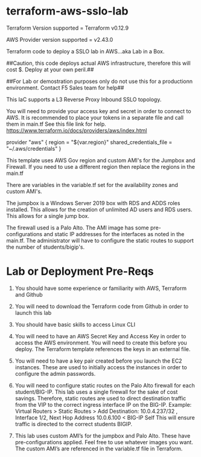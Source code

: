 # terraform-aws-sslo-lab

Terraform Version supported = Terraform v0.12.9

AWS Provider version supported = v2.43.0

Terraform code to deploy a SSLO lab in AWS...aka Lab in a Box.

##Caution, this code deploys actual AWS infrastructure, therefore this will cost $. Deploy at your own peril.##

##For Lab or demostration purposes only do not use this for a productionn environment. Contact F5 Sales team for help##

This IaC supports a L3 Reverse Proxy Inbound SSLO topology.


You will need to provide your access key and secret in order to connect to AWS.
It is recommended to place your tokens in a separate file and call them in main.tf
See this file link for help.
https://www.terraform.io/docs/providers/aws/index.html

provider "aws" {
  region = "${var.region}"
  shared_credentials_file = "~/.aws/credentials"
}

This template uses AWS Gov region and custom AMI's for the Jumpbox and Firewall.
If you need to use a different region then replace the regions in the main.tf

There are variables in the variable.tf set for the availability zones and custom AMI's.

The jumpbox is a Windows Server 2019 box with RDS and ADDS roles installed.  This allows for the creation of unlimited AD users and RDS users.  This allows for a single jump box.

The firewall used is a Palo Alto.  The AMI image has some pre-configurations and static IP addresses for the interfaces as noted in the main.tf. The administrator will have to configure the static routes to support the number of students/bigip's.

# Lab or Deployment Pre-Reqs

1.	You should have some experience or familiarity with AWS, Terraform and Github

2.	You will need to download the Terraform code from Github in order to launch this lab

3.	You should have basic skills to access Linux CLI

4.	You will need to have an AWS Secret Key and Access Key in order to access the AWS environment.  You will need to create this before you deploy.  The Terraform template references the keys in an external file.

5.	You will need to have a key pair created before you launch the EC2 instances.  These are used to initially access the instances in order to configure the admin passwords. 

6.	You will need to configure static routes on the Palo Alto firewall for each student/BIG-IP.  This lab uses a single firewall for the sake of cost savings.  Therefore, static routes are used to direct destination traffic from the VIP to the correct ingress interface IP on the BIG-IP.
Example: Virtual Routers > Static Routes > Add 
Destination: <VIP>10.0.4.237/32 , Interface 1/2, Next Hop Address 10.0.6.100 < BIG-IP Self
This will ensure traffic is directed to the correct students BIGIP.
                                                                                     
7.	This lab uses custom AMI’s for the jumpbox and Palo Alto.  These have pre-configurations applied.  Feel free to use whatever images you want.  The custom AMI’s are referenced in the variable.tf file in Terraform.


